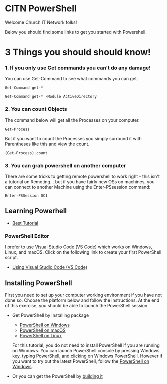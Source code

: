 # CITN PowerShell

Welcome Church IT Network folks!

Below you should find some links to get you started with Powershell. 

# 3 Things you should should know!

### 1. If you only use Get commands you can't do any damage!

You can use Get-Command to see what commands you can get. 

`Get-Command get-*`

`Get-Command get-* -Module ActiveDirectory`

### 2. You can count Objects

The command below will get all the Processes on your computer. 

`Get-Process`

But if you want to count the Processes you simply surround it with Parentheses like this and view the count.

`(Get-Process).count` 

### 3. You can grab powershell on another computer

There are some tricks to getting remote powershell to work right - this isn't a tutorial on Remoting... but if you have fairly new OSs on machines,
you can connect to another Machine using the Enter-PSsession command:

`Enter-PSSession DC1`


## Learning Powerhell 

- [Best Tutorial](https://channel9.msdn.com/Series/GetStartedPowerShell3/01)



### PowerShell Editor


I prefer to  use Visual Studio Code (VS Code) which works on Windows, Linux, and macOS.
Click on the following link to create your first PowerShell script.

- [Using Visual Studio Code (VS Code)](https://docs.microsoft.com/powershell/scripting/dev-cross-plat/vscode/using-vscode)


## Installing PowerShell

First you need to set up your computer working environment if you have not done so.
Choose the platform below and follow the instructions.
At the end of this exercise, you should be able to launch the PowerShell session.

- Get PowerShell by installing package
    * [PowerShell on Windows][inst-win]
    * [PowerShell on macOS][inst-macos]
    * [PowerShell on Linux][inst-linux]


  For this tutorial, you do not need to install PowerShell if you are running on Windows.
  You can launch PowerShell console by pressing Windows key, typing PowerShell, and clicking on Windows PowerShell.
  However if you want to try out the latest PowerShell, follow the [PowerShell on Windows][inst-win].

- Or you can get the PowerShell by [building it][build-powershell]

[build-powershell]:../../README.md#building-the-repository
[inst-linux]: https://docs.microsoft.com/powershell/scripting/install/installing-powershell-core-on-linux
[inst-win]: https://docs.microsoft.com/powershell/scripting/install/installing-powershell-core-on-windows
[inst-macos]: https://docs.microsoft.com/powershell/scripting/install/installing-powershell-core-on-macos

